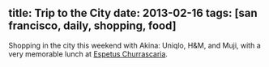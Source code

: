 title: Trip to the City
date: 2013-02-16
tags: [san francisco, daily, shopping, food]
---

Shopping in the city this weekend with Akina: Uniqlo, H&M, and Muji, with a very memorable lunch at [Espetus Churrascaria](http://www.espetus.com/).
